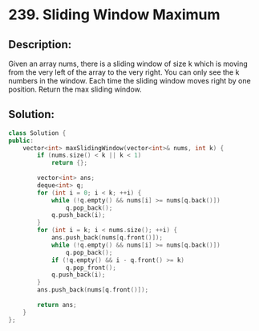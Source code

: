 # 239. Sliding Window Maximum

## Description:

Given an array nums, there is a sliding window of size k which is moving from the very left of the array to the very right. You can only see the k numbers in the window. Each time the sliding window moves right by one position. Return the max sliding window.

## Solution:

```c++
class Solution {
public:
    vector<int> maxSlidingWindow(vector<int>& nums, int k) {
        if (nums.size() < k || k < 1)
            return {};
        
        vector<int> ans;
        deque<int> q;
        for (int i = 0; i < k; ++i) {
            while (!q.empty() && nums[i] >= nums[q.back()])
                q.pop_back();
            q.push_back(i);
        }
        for (int i = k; i < nums.size(); ++i) {
            ans.push_back(nums[q.front()]);
            while (!q.empty() && nums[i] >= nums[q.back()])
                q.pop_back();
            if (!q.empty() && i - q.front() >= k)
                q.pop_front();
            q.push_back(i);
        }
        ans.push_back(nums[q.front()]);
        
        return ans;
    }
};
```

<!-- remark：

-  -->
